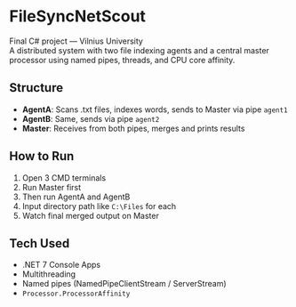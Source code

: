 # FileSyncNetScout

Final C# project — Vilnius University  
A distributed system with two file indexing agents and a central master processor using named pipes, threads, and CPU core affinity.

## Structure

- **AgentA**: Scans .txt files, indexes words, sends to Master via pipe `agent1`
- **AgentB**: Same, sends via pipe `agent2`
- **Master**: Receives from both pipes, merges and prints results

## How to Run

1. Open 3 CMD terminals
2. Run Master first
3. Then run AgentA and AgentB
4. Input directory path like `C:\Files` for each
5. Watch final merged output on Master

## Tech Used

- .NET 7 Console Apps
- Multithreading
- Named pipes (NamedPipeClientStream / ServerStream)
- `Processor.ProcessorAffinity`
